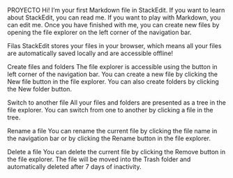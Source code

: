 PROYECTO
Hi! I’m your first Markdown file in StackEdit. If you want to learn about StackEdit, you can read me. If you want to play with Markdown, you can edit me. Once you have finished with me, you can create new files by opening the file explorer on the left corner of the navigation bar.

Filas
StackEdit stores your files in your browser, which means all your files are automatically saved locally and are accessible offline!

Create files and folders
The file explorer is accessible using the button in left corner of the navigation bar. You can create a new file by clicking the New file button in the file explorer. You can also create folders by clicking the New folder button.

Switch to another file
All your files and folders are presented as a tree in the file explorer. You can switch from one to another by clicking a file in the tree.

Rename a file
You can rename the current file by clicking the file name in the navigation bar or by clicking the Rename button in the file explorer.

Delete a file
You can delete the current file by clicking the Remove button in the file explorer. The file will be moved into the Trash folder and automatically deleted after 7 days of inactivity.

